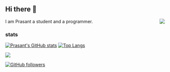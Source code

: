 ## Hi there 👋
<img src="https://cdn.discordapp.com/emojis/843572666015416340.gif?v=1" align="right">

I am Prasant a student and a programmer. 

### stats
[![Prasant's GitHub stats](https://github-readme-stats.vercel.app/api?username=prasantdev&show_icons=true)](https://github.com/anuraghazra/github-readme-stats)
[![Top Langs](https://github-readme-stats.vercel.app/api/top-langs/?username=prasantdev&layout=compact)](https://github.com/anuraghazra/github-readme-stats)

![](https://activity-graph.herokuapp.com/graph?username=prasantdev&theme=react-dark)

[![GitHub followers](https://img.shields.io/github/followers/prasantdev?label=Prasant&style=social)](https://github.com/prasantdev) 
<!--
**prasantdev/prasantdev** is a ✨ _special_ ✨ repository because its `README.md` (this file) appears on your GitHub profile.

Here are some ideas to get you started:

- 🔭 I’m currently working on ...
- 🌱 I’m currently learning ...
- 👯 I’m looking to collaborate on ...
- 🤔 I’m looking for help with ...
- 💬 Ask me about ...
- 📫 How to reach me: ...
- 😄 Pronouns: ...
- ⚡ Fun fact: ...
-->

